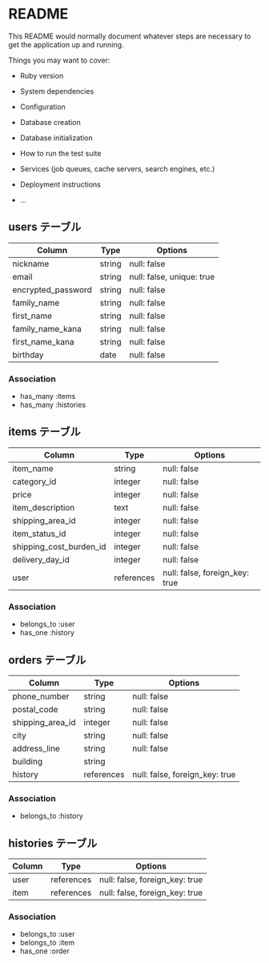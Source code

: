 # README

This README would normally document whatever steps are necessary to get the
application up and running.

Things you may want to cover:

* Ruby version

* System dependencies

* Configuration

* Database creation

* Database initialization

* How to run the test suite

* Services (job queues, cache servers, search engines, etc.)

* Deployment instructions

* ...

## users テーブル

| Column             | Type    | Options                   |
| ------------------ | ------- | ------------------------- |
| nickname           | string  | null: false               |
| email              | string  | null: false, unique: true |
| encrypted_password | string  | null: false               |
| family_name        | string  | null: false               |
| first_name         | string  | null: false               |
| family_name_kana   | string  | null: false               |
| first_name_kana    | string  | null: false               |
| birthday           | date    | null: false               |

### Association

- has_many :items
- has_many :histories



## items テーブル

| Column                   | Type       | Options                        |
| ------------------------ | ---------- | ------------------------------ |
| item_name                | string     | null: false                    |
| category_id              | integer    | null: false                    |
| price                    | integer    | null: false                    |
| item_description         | text       | null: false                    |
| shipping_area_id         | integer    | null: false                    |
| item_status_id           | integer    | null: false                    |
| shipping_cost_burden_id  | integer    | null: false                    |
| delivery_day_id          | integer    | null: false                    |
| user                     | references | null: false, foreign_key: true |

### Association

- belongs_to :user
- has_one    :history


## orders テーブル

| Column           | Type       | Options                        |
| ---------------- | ---------- | ------------------------------ |
| phone_number     | string     | null: false                    |
| postal_code      | string     | null: false                    |
| shipping_area_id | integer    | null: false                    |
| city             | string     | null: false                    |
| address_line     | string     | null: false                    |
| building         | string     |                                |
| history          | references | null: false, foreign_key: true |


### Association

- belongs_to :history

## histories テーブル

| Column    | Type       | Options                        |
| --------- | ---------- | ------------------------------ |
| user      | references | null: false, foreign_key: true |
| item      | references | null: false, foreign_key: true |

### Association

- belongs_to :user
- belongs_to :item
- has_one    :order